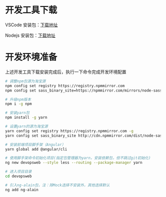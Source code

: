 # 开发工具下载

VSCode 安装包：[下载地址](https://code.visualstudio.com/)

Nodejs 安装包：[下载地址](https://nodejs.org/en/download/)

# 开发环境准备

上述开发工具下载安装完成后，执行一下命令完成开发环境配置

```bash
# 调整npm包源为淘宝源
npm config set registry https://registry.npmmirror.com
npm config set sass_binary_site=https://npmmirror.com/mirrors/node-sass/

# 升级npm版本
npm i -g npm

# 安装yarn包
npm install -g yarn

# 设置yarn的源为淘宝源
yarn config set registry https://registry.npmmirror.com -g
yarn config set sass_binary_site http://cdn.npmmirror.com/dist/node-sass -g

# 安装前端项目脚手架（Angular）
yarn global add @angular/cli

# 使用脚手架命令初始化项目(指定包管理器为yarn，安装依赖包，但不跳过git初始化)
ng new devopsweb --style less --routing --package-manager yarn

# 进入项目目录
cd devopsweb

# 引入ng-alain包，注：除Mock选择不安装外，其他选择默认
ng add ng-alain

```
